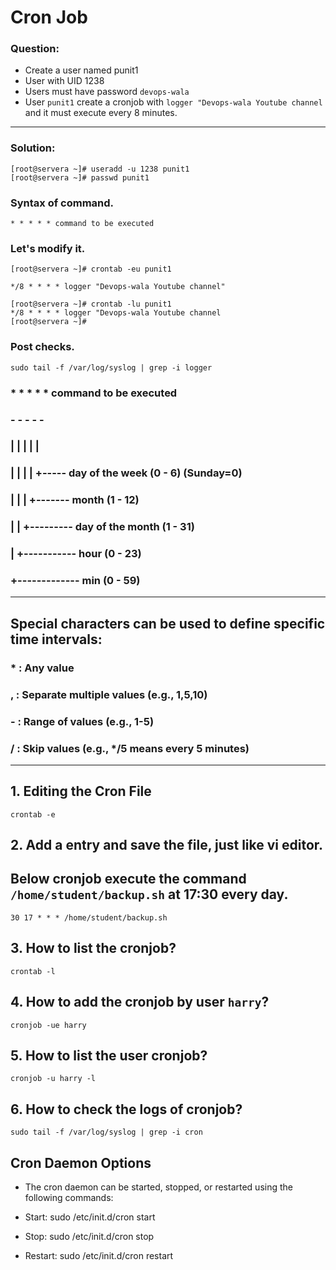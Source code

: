 # Cron Job
### Question:
- Create a user named punit1
- User with UID 1238
- Users must have password `devops-wala`
- User `punit1` create a cronjob with `logger "Devops-wala Youtube channel` and it must execute every 8 minutes. 
---

### Solution:
```
[root@servera ~]# useradd -u 1238 punit1
[root@servera ~]# passwd punit1
```
### Syntax of command.
```
* * * * * command to be executed
```

### Let's modify it.
```
[root@servera ~]# crontab -eu punit1
```
```
*/8 * * * * logger "Devops-wala Youtube channel"
```

```
[root@servera ~]# crontab -lu punit1 
*/8 * * * * logger "Devops-wala Youtube channel
[root@servera ~]#
```
### Post checks.
```
sudo tail -f /var/log/syslog | grep -i logger
```


### * * * * * command to be executed
### 
### - - - - -

### | | | | |

### | | | | +----- day of the week (0 - 6) (Sunday=0)

### | | | +------- month (1 - 12)

### | | +--------- day of the month (1 - 31)

### | +----------- hour (0 - 23)

### +------------- min (0 - 59)
---

## Special characters can be used to define specific time intervals:

### * : Any value

### , : Separate multiple values (e.g., 1,5,10)

### - : Range of values (e.g., 1-5)

### / : Skip values (e.g., */5 means every 5 minutes)
---


## 1. Editing the Cron File
```
crontab -e
```
## 2. Add a entry and save the file, just like vi editor. 
## Below cronjob execute the command `/home/student/backup.sh` at 17:30 every day. 
```
30 17 * * * /home/student/backup.sh  
```
## 3. How to list the cronjob?
```
crontab -l
```

## 4. How to add the cronjob by user `harry`?
```
cronjob -ue harry
```
## 5. How to list the user cronjob?
```
cronjob -u harry -l
```
## 6. How to check the logs of cronjob?
```
sudo tail -f /var/log/syslog | grep -i cron
```

## Cron Daemon Options

- The cron daemon can be started, stopped, or restarted using the following commands:

- Start: sudo /etc/init.d/cron start
- Stop: sudo /etc/init.d/cron stop
- Restart: sudo /etc/init.d/cron restart



